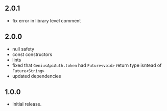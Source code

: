 ## 2.0.1

- fix error in library level comment

## 2.0.0

- null safety
- const constructors
- lints
- fixed that `GeniusApiAuth.token` had `Future<void>` return type isntead of `Future<String>`
- updated dependencies

## 1.0.0

- Initial release.
